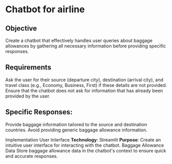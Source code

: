 # Chatbot for airline
## Objective
Create a chatbot that effectively handles user queries about baggage allowances by gathering all necessary information before providing specific responses.

## Requirements
Ask the user for their source (departure city), destination (arrival city), and travel class (e.g., Economy, Business, First) if these details are not provided.
Ensure that the chatbot does not ask for information that has already been provided by the user.

## Specific Responses:
Provide baggage information tailored to the source and destination countries.
Avoid providing generic baggage allowance information.

Implementation
User Interface
**Technology**: Streamlit
**Purpose**: Create an intuitive user interface for interacting with the chatbot.
Baggage Allowance Data
Store baggage allowance data in the chatbot's context to ensure quick and accurate responses.
